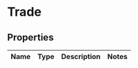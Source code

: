 
# Trade

## Properties
Name | Type | Description | Notes
------------ | ------------- | ------------- | -------------



